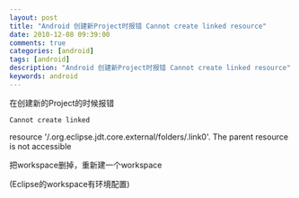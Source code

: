 ```yaml
---
layout: post
title: "Android 创建新Project时报错 Cannot create linked resource"
date: 2010-12-08 09:39:00 
comments: true
categories: [android]
tags: [android]
description: "Android 创建新Project时报错 Cannot create linked resource"
keywords: android
---
```



 
  在创建新的Project的时候报错
  
   
    Cannot create linked 
resource '/.org.eclipse.jdt.core.external/folders/.link0'.  The 
parent resource is not accessible
   
  
 
 
 
 
  把workspace删掉，重新建一个workspace
 
 
  (Eclipse的workspace有环境配置)
 


